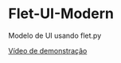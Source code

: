 # Flet-UI-Modern
Modelo de UI usando flet.py

[Vídeo de demonstração](https://youtu.be/-qb4Z8S6t7A?si=QSujsOz6diE0QyBw)

